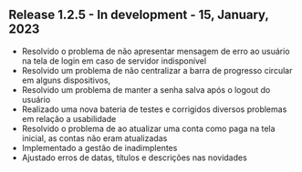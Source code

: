 ## Release 1.2.5 - In development - 15, January, 2023

- Resolvido o problema de não apresentar mensagem de erro ao usuário na tela de login em caso de servidor indisponível
- Resolvido um problema de não centralizar a barra de progresso circular em alguns dispositivos,
- Resolvido um problema de manter a senha salva após o logout do usuário
- Realizado uma nova bateria de testes e corrigidos diversos problemas em relação a usabilidade
- Resolvido o problema de ao atualizar uma conta como paga na tela inicial, as contas não eram atualizadas
- Implementado a gestão de inadimplentes
- Ajustado erros de datas, títulos e descrições nas novidades